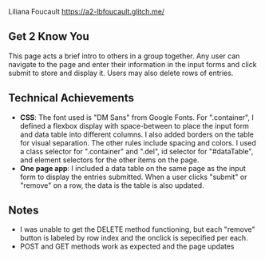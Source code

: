 Liliana Foucault
https://a2-lbfoucault.glitch.me/

## Get 2 Know You
This page acts a brief intro to others in a group together. Any user can navigate to the page and enter their information in the input forms and click submit to store and display it. Users may also delete rows of entries.

## Technical Achievements
- **CSS**: The font used is "DM Sans" from Google Fonts. For ".container", I defined a flexbox display with space-between to place the input form and data table into different columns. I also added borders on the table for visual separation. The other rules include spacing and colors. I used a class selector for ".container" and ".del", id selector for "#dataTable", and element selectors for the other items on the page.
- **One page app**: I included a data table on the same page as the input form to display the entries submitted. When a user clicks "submit" or "remove" on a row, the data is the table is also updated.

## Notes
- I was unable to get the DELETE method functioning, but each "remove" button is labeled by row index and the onclick is sepecified per each.
- POST and GET methods work as expected and the page updates